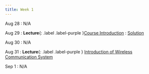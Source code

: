 ```yaml
---
title: Week 1
---
```


Aug 28
: N/A 

Aug 29
: **Lecture**{: .label .label-purple }[Course Introduction](#)
  : [Solution](#)

Aug 30
: N/A 

Aug 31
: **Lecture**{: .label .label-purple } [Introduction of Wireless Communication System](#)

Sep 1
: N/A 
